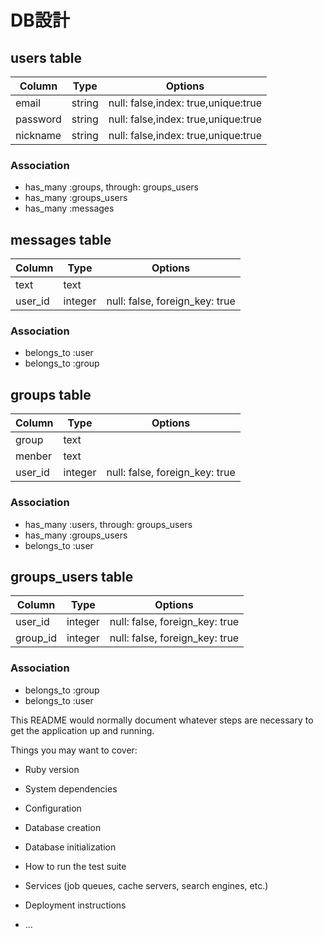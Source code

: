 # DB設計
## users table

|Column|Type|Options|
|------|----|-------|
|email|string|null: false,index: true,unique:true|
|password|string|null: false,index: true,unique:true|
|nickname|string|null: false,index: true,unique:true|

### Association
- has_many :groups, through: groups_users
- has_many :groups_users
- has_many :messages

## messages table

|Column|Type|Options|
|------|----|-------|
|text|text||
|user_id|integer|null: false, foreign_key: true|

### Association
- belongs_to :user
- belongs_to :group

## groups table

|Column|Type|Options|
|------|----|-------|
|group|text||
|menber|text||
|user_id|integer|null: false, foreign_key: true|

### Association
- has_many :users, through: groups_users
- has_many :groups_users
- belongs_to :user

## groups_users table

|Column|Type|Options|
|------|----|-------|
|user_id|integer|null: false, foreign_key: true|
|group_id|integer|null: false, foreign_key: true|

### Association
- belongs_to :group
- belongs_to :user

This README would normally document whatever steps are necessary to get the
application up and running.

Things you may want to cover:

* Ruby version

* System dependencies

* Configuration

* Database creation

* Database initialization

* How to run the test suite

* Services (job queues, cache servers, search engines, etc.)

* Deployment instructions

* ...

